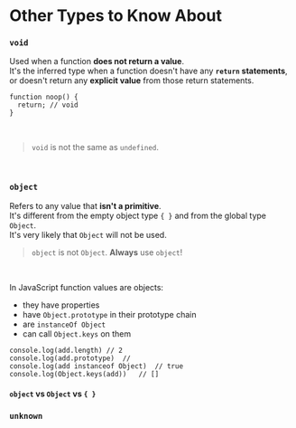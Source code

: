 # Other Types to Know About

### `void`
Used when a function **does not return a value**.  
It's the inferred type when a function doesn't have any **`return` statements**,  
or doesn't return any **explicit value** from those return statements.  

```JS
function noop() {
  return; // void
}
```
<br/>

> `void` is not the same as `undefined`.
<br/>

### `object`
Refers to any value that **isn't a primitive**.  
It's different from the empty object type `{ }` and from the global type `Object`.  
It's very likely that `Object` will not be used.  
> `object` is not `Object`. **Always** use `object`!
<br/>

In JavaScript function values are objects:
- they have properties
- have `Object.prototype` in their prototype chain
- are `instanceOf Object`
- can call `Object.keys` on them

```JS
console.log(add.length) // 2
console.log(add.prototype)  // 
console.log(add instanceof Object)  // true
console.log(Object.keys(add))   // []
```

#### `object` vs `Object` vs `{ }`

### `unknown`
